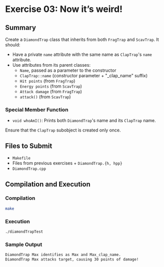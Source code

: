 # Exercise 03: Now it’s weird!

## Summary
Create a `DiamondTrap` class that inherits from both `FragTrap` and `ScavTrap`. It should:
- Have a private `name` attribute with the same name as `ClapTrap`'s `name` attribute.
- Use attributes from its parent classes:
  - `Name`, passed as a parameter to the constructor
  - `ClapTrap::name` (constructor parameter + "_clap_name" suffix)
  - `Hit points` (from `FragTrap`)
  - `Energy points` (from `ScavTrap`)
  - `Attack damage` (from `FragTrap`)
  - `attack()` (from `ScavTrap`)

### Special Member Function
- `void whoAmI()`: Prints both `DiamondTrap`'s name and its `ClapTrap` name.

Ensure that the `ClapTrap` subobject is created only once.

## Files to Submit
- `Makefile`
- Files from previous exercises + `DiamondTrap.{h, hpp}`
- `DiamondTrap.cpp`

## Compilation and Execution

### Compilation
```bash
make
```

### Execution
```bash
./diamondTrapTest
```

### Sample Output
```bash
DiamondTrap Max identifies as Max and Max_clap_name.
DiamondTrap Max attacks target, causing 30 points of damage!
```
